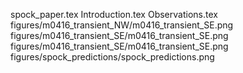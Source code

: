 spock_paper.tex
Introduction.tex
Observations.tex
figures/m0416_transient_NW/m0416_transient_SE.png
figures/m0416_transient_SE/m0416_transient_SE.png
figures/m0416_transient_SE/m0416_transient_SE.png  
figures/spock_predictions/spock_predictions.png 
